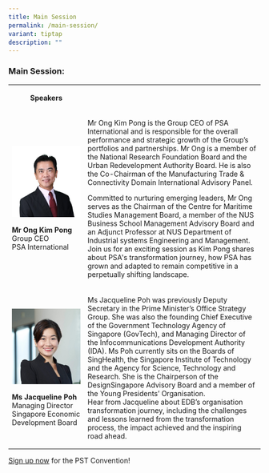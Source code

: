 ```yaml
---
title: Main Session
permalink: /main-session/
variant: tiptap
description: ""
---
```

<h3>Main Session:</h3>
<table style="minWidth: 50px">
<colgroup>
<col>
<col>
</colgroup>
<tbody>
<tr>
<th rowspan="1" colspan="1">
<p>Speakers</p>
</th>
<th rowspan="1" colspan="1">
<p></p>
</th>
</tr>
<tr>
<td rowspan="1" colspan="1">
<p></p>
<div class="isomer-image-wrapper">
<img style="width: 100%" height="auto" width="100%" alt="" src="/images/Speaker_OngKimPong.jpg">
</div>
<p><strong>Mr Ong Kim Pong </strong>
<br>Group CEO
<br>PSA International</p>
</td>
<td rowspan="1" colspan="1">
<p>Mr Ong Kim Pong is the Group CEO of PSA International and is responsible
for the overall performance and strategic growth of the Group’s portfolios
and partnerships. Mr Ong is a member of the National Research Foundation
Board and the Urban Redevelopment Authority Board. He is also the Co-Chairman
of the Manufacturing Trade &amp; Connectivity Domain International Advisory
Panel.</p>
<p>Committed to nurturing emerging leaders, Mr Ong serves as the Chairman
of the Centre for Maritime Studies Management Board, a member of the NUS
Business School Management Advisory Board and an Adjunct Professor at NUS
Department of Industrial systems Engineering and Management.
<br>Join us for an exciting session as Kim Pong shares about PSA's transformation
journey, how PSA has grown and adapted to remain competitive in a perpetually
shifting landscape.</p>
</td>
</tr>
<tr>
<td rowspan="1" colspan="1">
<p></p>
<div class="isomer-image-wrapper">
<img style="width: 100%" height="auto" width="100%" alt="" src="/images/PSW2024/Jacqueline_Poh_MD_EDB.jpg">
</div>
<p><strong>Ms Jacqueline Poh </strong>
<br>Managing Director
<br>Singapore Economic Development Board</p>
<p></p>
</td>
<td rowspan="1" colspan="1">
<p>Ms Jacqueline Poh was previously Deputy Secretary in the Prime Minister’s
Office Strategy Group. She was also the founding Chief Executive of the
Government Technology Agency of Singapore (GovTech), and Managing Director
of the Infocommunications Development Authority (IDA). Ms Poh currently
sits on the Boards of SingHealth, the Singapore Institute of Technology
and the Agency for Science, Technology and Research. She is the Chairperson
of the DesignSingapore Advisory Board and a member of the Young Presidents’
Organisation.
<br>Hear from Jacqueline about EDB’s organisation transformation journey,
including the challenges and lessons learned from the transformation process,
the impact achieved and the inspiring road ahead.</p>
</td>
</tr>
</tbody>
</table>
<p><a href="https://go.gov.sg/psw2024reg" rel="noopener noreferrer nofollow" target="_blank">Sign up now</a> for
the PST Convention!</p>
<p></p>